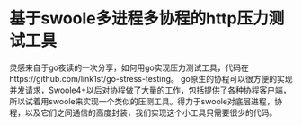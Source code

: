 # 基于swoole多进程多协程的http压力测试工具
灵感来自于go夜读的一次分享，如何用go实现压力测试工具，代码在https://github.com/link1st/go-stress-testing。
go原生的协程可以很方便的实现并发请求，Swoole4+以后对协程做了大量的工作，包括提供了各种协程客户端，所以试着用swoole来实现一个类似的压测工具。得力于swoole对底层进程，协程，以及它们之间通信的高度封装，我们实现这个小工具只需要很少的代码。

